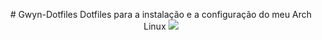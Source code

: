 <p align="center">
# Gwyn-Dotfiles
Dotfiles para a instalação e a configuração do meu Arch Linux

<a href="https://github.com/Axenide/Ax-Shell">
  <img src="assets/cover.png">
  </a>
</p>
